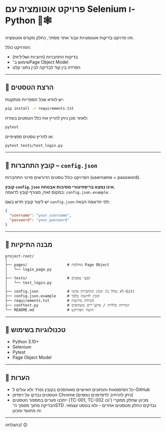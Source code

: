 
# פרויקט אוטומציה עם Selenium ו-Python 🧪🕸️

זהו פרויקט בדיקות אוטומטיות עבור אתר מסחר, כחלק מקורס אוטומציה.

הפרויקט כולל:
- בדיקות התחברות (חיוביות ושליליות)
- שימוש ב־Page Object Model
- הפרדה בין קוד לבדיקה לבין נתוני קלט

---

## 🚀 הרצת הטסטים

יש לוודא שכל הספריות מותקנות:

```bash
pip install -r requirements.txt
```

לאחר מכן ניתן להריץ את כלל הטסטים בעזרת:

```bash
pytest
```

או להריץ טסטים ספציפיים:

```bash
pytest tests/test_login.py
```

---

## 🔐 קובץ התחברות – `config.json`

הפרויקט כולל טסטים הדורשים פרטי התחברות (username + password).

**קובץ `config.json` אינו נמצא בריפוזיטורי מסיבות אבטחה.**  
במקום זאת, מצורף קובץ לדוגמה: `config.json.example`.

יש ליצור קובץ חדש בשם `config.json` לפי הדוגמה הבאה:

```json
{
  "username": "your_username",
  "password": "your_password"
}
```

---

## 📁 מבנה התיקיות

```plaintext
project-root/
│
├── pages/                  # מחלקות Page Object
│   └── login_page.py
│
├── tests/                  # קבצי טסטים
│   └── test_login.py
│
├── config.json             # קובץ התחברות פרטי (לא נכלל ב-Git)
├── config.json.example     # קובץ לדוגמה בלבד
├── requirements.txt        # חבילות נדרשות
├── conftest.py             # הגדרות כלליות / פיקצ'רים משותפים
└── README.md               # תיעוד הפרויקט
```

---

## 🧩 טכנולוגיות בשימוש

- Python 3.10+
- Selenium
- Pytest
- Page Object Model

---

## 📌 הערות

- כל הסיסמאות והנתונים האישיים מאוחסנים בקובץ נפרד ולא עולים ל-GitHub
- הטסטים נבדקו על דפדפן Chrome (ניתן להרחיב לדפדפנים נוספים)
- ייתכנו פערים במספור הטסטים (TC-001, TC-002 וכו') מכיוון שחלק ממקרי הבדיקה מתוך מסמך ה־STD נבדקים כחלק מטסטים אחרים – ולא בטסט עצמאי. זה מתועד ומכוון.

- --

בהצלחה! 😊

